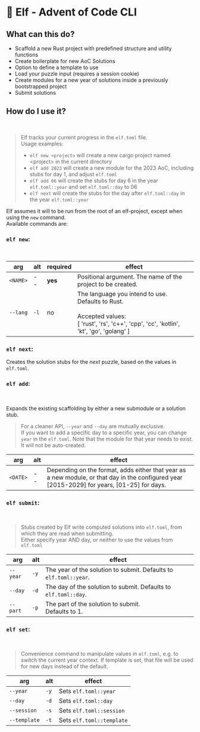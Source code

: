 # 🧝 Elf - Advent of Code CLI

## What can this do?

- Scaffold a new Rust project with predefined structure and utility functions
- Create boilerplate for new AoC Solutions
- Option to define a template to use
- Load your puzzle input (requires a session cookie)
- Create modules for a new year of solutions inside a previously bootstrapped project
- Submit solutions

## How do I use it?

<br>

> Elf tracks your current progress in the `elf.toml` file.<br>
> Usage examples:
>
> - `elf new <project>` will create a new cargo project named \<project> in the current directory
> - `elf add 2023` will create a new module for the 2023 AoC, including stubs for day 1, and adjust `elf.toml`
> - `elf add 06` will create the stubs for day 6 in the year `elf.toml::year` and set `elf.toml::day` to 06
> - `elf next` will create the stubs for the day after `elf.toml::day` in the year `elf.toml::year`


Elf assumes it will to be run from the root of an elf-project, except when using the `new` command.<br>
Available commands are:

### `elf new`:

<br>

| arg      | alt  | required | effect                                                                                                                                               |
| -------- |------|----------|------------------------------------------------------------------------------------------------------------------------------------------------------|
| `<NAME>` | --   | **yes**  | Positional argument. The name of the project to be created.                                                                                          |
| `--lang` | `-l` | no       | The language you intend to use. Defaults to Rust.<br><br> Accepted values: <br>[ 'rust', 'rs', 'c++', 'cpp', 'cc', 'kotlin', 'kt', 'go', 'golang' ]  |

### `elf next`:

Creates the solution stubs for the _next_ puzzle, based on the values in `elf.toml`.

### `elf add`:

<br>

Expands the existing scaffolding by either a new submodule or a solution stub.

> For a cleaner API, `--year` and `--day` are mutually exclusive.<br>
> If you want to add a specific day to a specific year, you can change `year` in the `elf.toml`.
> Note that the module for that year needs to exist. It will not be auto-created.

| arg      | alt | effect                                                                                                                                          |
|----------|-----|-------------------------------------------------------------------------------------------------------------------------------------------------|
| `<DATE>` | --  | Depending on the format, adds either that year as a new module, or that day in the configured year<br/>[2015-2029] for years, [01-25] for days. |

### `elf submit`:

<br>

> Stubs created by Elf write computed solutions into `elf.toml`, from which they are read when submitting. <br>
> Either specify year AND day, or neither to use the values from `elf.toml`

| arg      | alt  | effect                                                            |
| -------- | ---- | ----------------------------------------------------------------- |
| `--year` | `-y` | The year of the solution to submit. Defaults to `elf.toml::year`. |
| `--day`  | `-d` | The day of the solution to submit. Defaults to `elf.toml::day`.   |
| `--part` | `-p` | The part of the solution to submit. <br> Defaults to 1.           |

### `elf set`:

<br>

> Convenience command to manipulate values in `elf.toml`, e.g. to switch the current year context.
> If template is set, that file will be used for new days instead of the default.

| arg          | alt  | effect                    |
| ------------ | ---- | ------------------------- |
| `--year`     | `-y` | Sets `elf.toml::year`     |
| `--day`      | `-d` | Sets `elf.toml::day`      |
| `--session`  | `-s` | Sets `elf.toml::session`  |
| `--template` | `-t` | Sets `elf.toml::template` |
